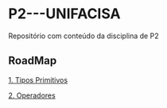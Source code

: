 # P2---UNIFACISA
Repositório com conteúdo da disciplina de P2

## RoadMap

[1. Tipos Primitivos](conteudos/tiposprimitivos.md)

[2. Operadores](conteudos/operadores.md)
